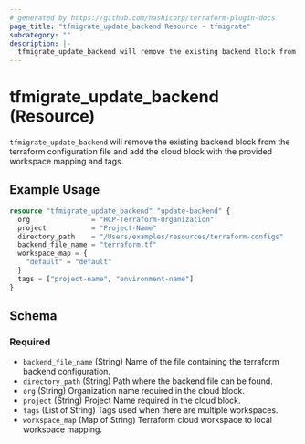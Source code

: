 ```yaml
---
# generated by https://github.com/hashicorp/terraform-plugin-docs
page_title: "tfmigrate_update_backend Resource - tfmigrate"
subcategory: ""
description: |-
  tfmigrate_update_backend will remove the existing backend block from the terraform configuration file and add the cloud block with the provided workspace mapping and tags.
---
```


# tfmigrate_update_backend (Resource)

`tfmigrate_update_backend` will remove the existing backend block from the terraform configuration file and add the cloud block with the provided workspace mapping and tags.

## Example Usage

```terraform
resource "tfmigrate_update_backend" "update-backend" {
  org               = "HCP-Terraform-Organization"
  project           = "Project-Name"
  directory_path    = "/Users/examples/resources/terraform-configs"
  backend_file_name = "terraform.tf"
  workspace_map = {
    "default" = "default"
  }
  tags = ["project-name", "environment-name"]
}
```

<!-- schema generated by tfplugindocs -->
## Schema

### Required

- `backend_file_name` (String) Name of the file containing the terraform backend configuration.
- `directory_path` (String) Path where the backend file can be found.
- `org` (String) Organization name required in the cloud block.
- `project` (String) Project Name required in the cloud block.
- `tags` (List of String) Tags used when there are multiple workspaces.
- `workspace_map` (Map of String) Terraform cloud workspace to local workspace mapping.

